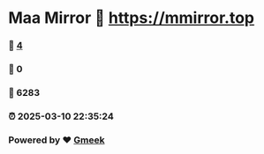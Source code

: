 # Maa Mirror :link: https://mmirror.top 
### :page_facing_up: [4](https://mmirror.top/tag.html) 
### :speech_balloon: 0 
### :hibiscus: 6283 
### :alarm_clock: 2025-03-10 22:35:24 
### Powered by :heart: [Gmeek](https://github.com/Meekdai/Gmeek)
